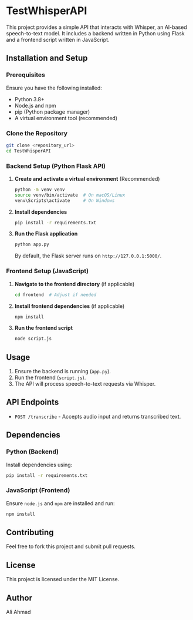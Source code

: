 # TestWhisperAPI

This project provides a simple API that interacts with Whisper, an AI-based speech-to-text model. It includes a backend written in Python using Flask and a frontend script written in JavaScript.

## Installation and Setup

### Prerequisites
Ensure you have the following installed:
- Python 3.8+
- Node.js and npm
- pip (Python package manager)
- A virtual environment tool (recommended)

### Clone the Repository
```sh
git clone <repository_url>
cd TestWhisperAPI
```

### Backend Setup (Python Flask API)
1. **Create and activate a virtual environment** (Recommended)
   ```sh
   python -m venv venv
   source venv/bin/activate  # On macOS/Linux
   venv\Scripts\activate     # On Windows
   ```
2. **Install dependencies**
   ```sh
   pip install -r requirements.txt
   ```
3. **Run the Flask application**
   ```sh
   python app.py
   ```
   By default, the Flask server runs on `http://127.0.0.1:5000/`.

### Frontend Setup (JavaScript)
1. **Navigate to the frontend directory** (if applicable)
   ```sh
   cd frontend  # Adjust if needed
   ```
2. **Install frontend dependencies** (if applicable)
   ```sh
   npm install
   ```
3. **Run the frontend script**
   ```sh
   node script.js
   ```

## Usage
1. Ensure the backend is running (`app.py`).
2. Run the frontend (`script.js`).
3. The API will process speech-to-text requests via Whisper.

## API Endpoints
- `POST /transcribe` - Accepts audio input and returns transcribed text.

## Dependencies
### Python (Backend)
Install dependencies using:
```sh
pip install -r requirements.txt
```

### JavaScript (Frontend)
Ensure `node.js` and `npm` are installed and run:
```sh
npm install
```

## Contributing
Feel free to fork this project and submit pull requests.

## License
This project is licensed under the MIT License.

## Author
Ali Ahmad

